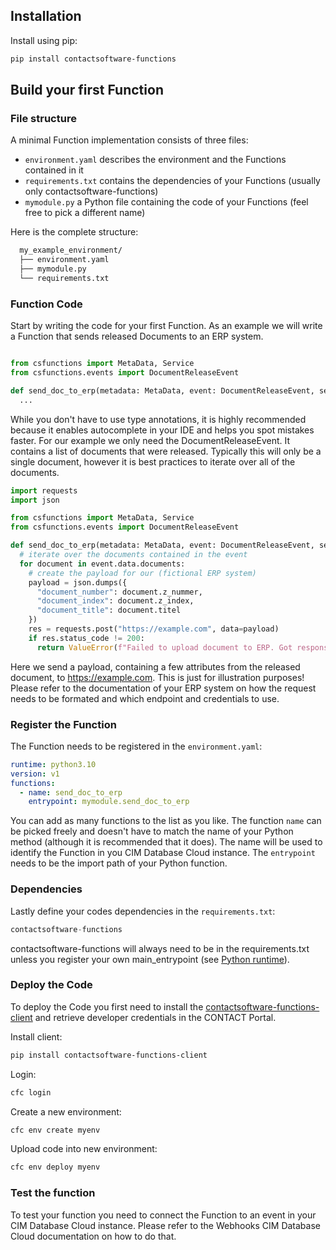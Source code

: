 ## Installation

Install using pip:
``` sh
pip install contactsoftware-functions
```

## Build your first Function

### File structure

A minimal Function implementation consists of three files:

- `environment.yaml` describes the environment and the Functions contained in it
- `requirements.txt` contains the dependencies of your Functions (usually only contactsoftware-functions)
- `mymodule.py` a Python file containing the code of your Functions (feel free to pick a different name)

Here is the complete structure:

``` bash
  my_example_environment/
  ├── environment.yaml
  ├── mymodule.py
  └── requirements.txt
```

### Function Code
Start by writing the code for your first Function. As an example we will write a Function that sends released Documents to an ERP system.

``` python title="mymodule.py"

from csfunctions import MetaData, Service
from csfunctions.events import DocumentReleaseEvent

def send_doc_to_erp(metadata: MetaData, event: DocumentReleaseEvent, service: Service):
  ...
```

While you don't have to use type annotations, it is highly recommended because it enables autocomplete in your IDE and helps you spot mistakes faster.
For our example we only need the DocumentReleaseEvent. It contains a list of documents that were released. Typically this will only be a single document, however it is best practices to iterate over all of the documents.

``` python title="mymodule.py"
import requests
import json

from csfunctions import MetaData, Service
from csfunctions.events import DocumentReleaseEvent

def send_doc_to_erp(metadata: MetaData, event: DocumentReleaseEvent, service: Service):
  # iterate over the documents contained in the event
  for document in event.data.documents:
    # create the payload for our (fictional ERP system)
    payload = json.dumps({
      "document_number": document.z_nummer,
      "document_index": document.z_index,
      "document_title": document.titel
    })
    res = requests.post("https://example.com", data=payload)
    if res.status_code != 200:
      return ValueError(f"Failed to upload document to ERP. Got response code {res.status_code}")

```

Here we send a payload, containing a few attributes from the released document, to https://example.com. This is just for illustration purposes!
Please refer to the documentation of your ERP system on how the request needs to be formated and which endpoint and credentials to use.

### Register the Function

The Function needs to be registered in the `environment.yaml`:


``` yaml title="environment.yaml"
runtime: python3.10
version: v1
functions:
  - name: send_doc_to_erp
    entrypoint: mymodule.send_doc_to_erp
```

You can add as many functions to the list as you like. The function `name` can be picked freely and doesn't have to match the name of your Python method (although it is recommended that it does). The name will be used to identify the Function in you CIM Database Cloud instance. The `entrypoint` needs to be the import path of your Python function.


### Dependencies
Lastly define your codes dependencies in the `requirements.txt`:

``` python title="requirements.txt"
contactsoftware-functions
```
contactsoftware-functions will always need to be in the requirements.txt unless you register your own main_entrypoint (see [Python runtime](reference/runtime.md)).


### Deploy the Code
To deploy the Code you first need to install the [contactsoftware-functions-client](https://pypi.org/project/contactsoftware-functions-client/) and retrieve developer credentials in the CONTACT Portal.

Install client:

```bash
pip install contactsoftware-functions-client
```

Login:

```bash
cfc login
```

Create a new environment:

```bash
cfc env create myenv
```

Upload code into new environment:

```bash
cfc env deploy myenv
```

### Test the function
To test your function you need to connect the Function to an event in your CIM Database Cloud instance.
Please refer to the Webhooks CIM Database Cloud documentation on how to do that.

